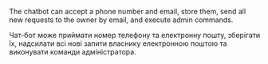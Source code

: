 The chatbot can accept a phone number and email, store them, send all new requests to the owner by email, and execute admin commands.


Чат-бот може приймати номер телефону та електронну пошту, зберігати їх, надсилати всі нові запити власнику електронною поштою та виконувати команди адміністратора.
